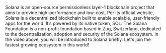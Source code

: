 Solana is an open-source permissionless layer-1 blockchain project that aims to provide high-performance and low-cost. Per its official website, Solana is a decentralized blockchain built to enable scalable, user-friendly apps for the world. It’s powered by its native token, SOL. 
The Solana Foundation is a non-profit foundation based in Zug, Switzerland, dedicated to the decentralization, adoption and security of the Solana ecosystem. 
In the video above, you will be introduced to Solana briefly. Let's join the fastest growing ecosystem in this world!
